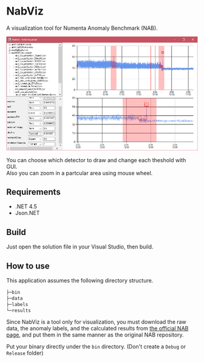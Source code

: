 # NabViz
A visualization tool for Numenta Anomaly Benchmark (NAB).

![Screen shot](./image.png)

You can choose which detector to draw and change each theshold with GUI.<br>
Also you can zoom in a partcular area using mouse wheel.

## Requirements
- .NET 4.5
- Json.NET

## Build
Just open the solution file in your Visual Studio, then build.

## How to use
This application assumes the following directory structure.

```
├─bin
├─data
├─labels
└─results
```

Since NabViz is a tool only for visualization, you must download the raw data, the anomaly labels, and the calculated results from [the official NAB page](https://github.com/numenta/NAB), and put them in the same manner as the original NAB repository.

Put your binary directly under the `bin` directory.
(Don't create a `Debug` or `Release` folder)



